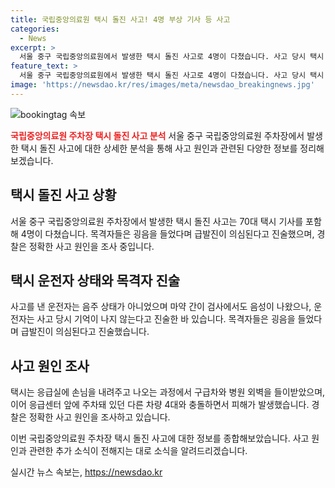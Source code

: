 ```yaml
---
title: 국립중앙의료원 택시 돌진 사고! 4명 부상 기사 등 사고
categories:
  - News
excerpt: >
  서울 중구 국립중앙의료원에서 발생한 택시 돌진 사고로 4명이 다쳤습니다. 사고 당시 택시 기사는 음주 상태가 아니었으며, 급발진 의심이 제기되고 있습니다. 중상자는 수술을 받고 있으며, 사고의 정확한 원인은 경찰이 조사 중입니다. 사고로 인해 다른 차량 4대가 연이어 충돌했고, 피해자들이 부상한 것으로 전해졌습니다. (150자)
feature_text: >
  서울 중구 국립중앙의료원에서 발생한 택시 돌진 사고로 4명이 다쳤습니다. 사고 당시 택시 기사는 음주 상태가 아니었으며, 급발진 의심이 제기되고 있습니다. 중상자는 수술을 받고 있으며, 사고의 정확한 원인은 경찰이 조사 중입니다. 사고로 인해 다른 차량 4대가 연이어 충돌했고, 피해자들이 부상한 것으로 전해졌습니다. (150자)
image: 'https://newsdao.kr/res/images/meta/newsdao_breakingnews.jpg'
---
```


<p><img src="https://newsdao.kr/res/images/meta/newsdao_breakingnews.jpg" alt="bookingtag 속보" /></p>

<p><b><span style="color: #ee2323;">국립중앙의료원 주차장 택시 돌진 사고 분석</span></b>
서울 중구 국립중앙의료원 주차장에서 발생한 택시 돌진 사고에 대한 상세한 분석을 통해 사고 원인과 관련된 다양한 정보를 정리해보겠습니다.</p>

<h2 data-ke-size="size26">택시 돌진 사고 상황</h2>

<p>서울 중구 국립중앙의료원 주차장에서 발생한 택시 돌진 사고는 70대 택시 기사를 포함해 4명이 다쳤습니다. 목격자들은 굉음을 들었다며 급발진이 의심된다고 진술했으며, 경찰은 정확한 사고 원인을 조사 중입니다.</p>

<h2 data-ke-size="size26">택시 운전자 상태와 목격자 진술</h2>

<p>사고를 낸 운전자는 음주 상태가 아니었으며 마약 간이 검사에서도 음성이 나왔으나, 운전자는 사고 당시 기억이 나지 않는다고 진술한 바 있습니다. 목격자들은 굉음을 들었다며 급발진이 의심된다고 진술했습니다.</p>

<h2 data-ke-size="size26">사고 원인 조사</h2>

<p>택시는 응급실에 손님을 내려주고 나오는 과정에서 구급차와 병원 외벽을 들이받았으며, 이어 응급센터 앞에 주차돼 있던 다른 차량 4대와 충돌하면서 피해가 발생했습니다. 경찰은 정확한 사고 원인을 조사하고 있습니다.</p>

<p>이번 국립중앙의료원 주차장 택시 돌진 사고에 대한 정보를 종합해보았습니다. 사고 원인과 관련한 추가 소식이 전해지는 대로 소식을 알려드리겠습니다.</p>
실시간 뉴스 속보는, <a href="https://newsdao.kr" rel="dofollow">https://newsdao.kr</a>


